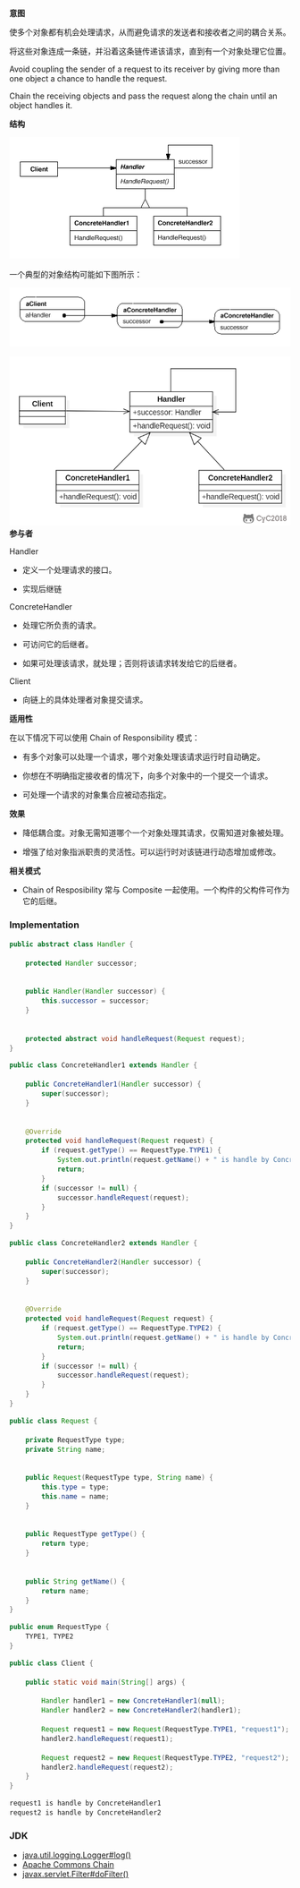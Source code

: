 **意图**

使多个对象都有机会处理请求，从而避免请求的发送者和接收者之间的耦合关系。

将这些对象连成一条链，并沿着这条链传递该请求，直到有一个对象处理它位置。

Avoid coupling the sender of a request to its receiver by giving more than one
object a chance to handle the request.

Chain the receiving objects and pass the request along the chain until an object
handles it.

**结构**

![211263736074.png](media/5558a63c1bb2ff6c348c2e4ad817c713.png)

一个典型的对象结构可能如下图所示：

![212009985862.png](media/dd67bc16239c21383f68dac90175918b.png)


![](image/2021-04-10-15-45-13.png)
**参与者**

Handler

-   定义一个处理请求的接口。

-   实现后继链

ConcreteHandler

-   处理它所负责的请求。

-   可访问它的后继者。

-   如果可处理该请求，就处理；否则将该请求转发给它的后继者。

Client

-   向链上的具体处理者对象提交请求。

**适用性**

在以下情况下可以使用 Chain of Responsibility 模式：

-   有多个对象可以处理一个请求，哪个对象处理该请求运行时自动确定。

-   你想在不明确指定接收者的情况下，向多个对象中的一个提交一个请求。

-   可处理一个请求的对象集合应被动态指定。

**效果**

-   降低耦合度。对象无需知道哪个一个对象处理其请求，仅需知道对象被处理。

-   增强了给对象指派职责的灵活性。可以运行时对该链进行动态增加或修改。

**相关模式**

-   Chain of Resposibility 常与 Composite
    一起使用。一个构件的父构件可作为它的后继。


### Implementation

```java
public abstract class Handler {

    protected Handler successor;


    public Handler(Handler successor) {
        this.successor = successor;
    }


    protected abstract void handleRequest(Request request);
}
```

```java
public class ConcreteHandler1 extends Handler {

    public ConcreteHandler1(Handler successor) {
        super(successor);
    }


    @Override
    protected void handleRequest(Request request) {
        if (request.getType() == RequestType.TYPE1) {
            System.out.println(request.getName() + " is handle by ConcreteHandler1");
            return;
        }
        if (successor != null) {
            successor.handleRequest(request);
        }
    }
}
```

```java
public class ConcreteHandler2 extends Handler {

    public ConcreteHandler2(Handler successor) {
        super(successor);
    }


    @Override
    protected void handleRequest(Request request) {
        if (request.getType() == RequestType.TYPE2) {
            System.out.println(request.getName() + " is handle by ConcreteHandler2");
            return;
        }
        if (successor != null) {
            successor.handleRequest(request);
        }
    }
}
```

```java
public class Request {

    private RequestType type;
    private String name;


    public Request(RequestType type, String name) {
        this.type = type;
        this.name = name;
    }


    public RequestType getType() {
        return type;
    }


    public String getName() {
        return name;
    }
}

```

```java
public enum RequestType {
    TYPE1, TYPE2
}
```

```java
public class Client {

    public static void main(String[] args) {

        Handler handler1 = new ConcreteHandler1(null);
        Handler handler2 = new ConcreteHandler2(handler1);

        Request request1 = new Request(RequestType.TYPE1, "request1");
        handler2.handleRequest(request1);

        Request request2 = new Request(RequestType.TYPE2, "request2");
        handler2.handleRequest(request2);
    }
}
```

```html
request1 is handle by ConcreteHandler1
request2 is handle by ConcreteHandler2
```

### JDK

- [java.util.logging.Logger#log()](http://docs.oracle.com/javase/8/docs/api/java/util/logging/Logger.html#log%28java.util.logging.Level,%20java.lang.String%29)
- [Apache Commons Chain](https://commons.apache.org/proper/commons-chain/index.html)
- [javax.servlet.Filter#doFilter()](http://docs.oracle.com/javaee/7/api/javax/servlet/Filter.html#doFilter-javax.servlet.ServletRequest-javax.servlet.ServletResponse-javax.servlet.FilterChain-)
